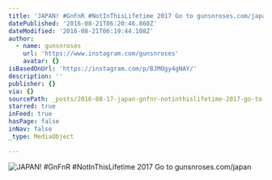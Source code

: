 ```yaml
---
title: 'JAPAN! #GnFnR #NotInThisLifetime 2017 Go to gunsnroses.com/japan'
datePublished: '2016-08-21T06:20:46.860Z'
dateModified: '2016-08-21T06:19:44.108Z'
author:
  - name: gunsnroses
    url: 'https://www.instagram.com/gunsnroses'
    avatar: {}
isBasedOnUrl: 'https://instagram.com/p/BJMOgy4gNAY/'
description: ''
publisher: {}
via: {}
sourcePath: _posts/2016-08-17-japan-gnfnr-notinthislifetime-2017-go-to-gunsnrosescomj.md
starred: true
inFeed: true
hasPage: false
inNav: false
_type: MediaObject

---
```

![JAPAN! #GnFnR #NotInThisLifetime 2017 Go to gunsnroses.com/japan](https://scontent.cdninstagram.com/t51.2885-15/s640x640/sh0.08/e35/13658826_331647680557811_1513067595_n.jpg?ig_cache_key=MTMxODQ5MjYxNzIyMjE4MDg4OA%3D%3D.2)